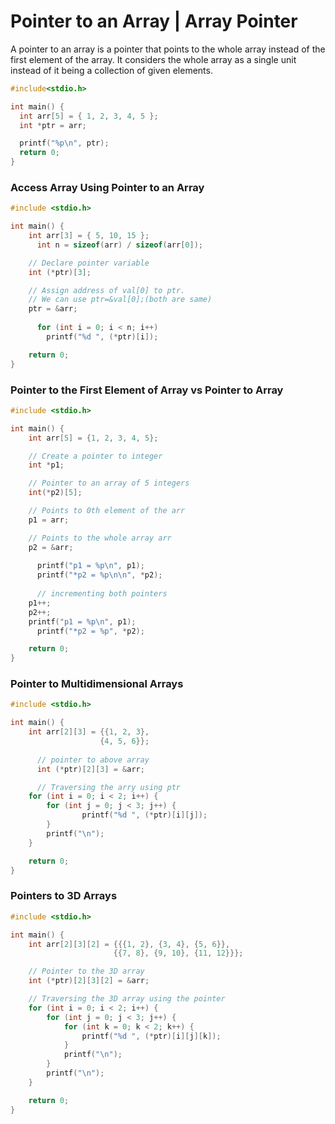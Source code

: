 # Pointer to an Array | Array Pointer

A pointer to an array is a pointer that points to the whole array instead of the first element of the array. It considers the whole array as a single unit instead of it being a collection of given elements.

```cpp
#include<stdio.h>

int main() {
  int arr[5] = { 1, 2, 3, 4, 5 };
  int *ptr = arr;

  printf("%p\n", ptr);
  return 0;
}
```

### Access Array Using Pointer to an Array

```cpp
#include <stdio.h>

int main() {
    int arr[3] = { 5, 10, 15 };    
      int n = sizeof(arr) / sizeof(arr[0]);

    // Declare pointer variable
    int (*ptr)[3];

    // Assign address of val[0] to ptr.
    // We can use ptr=&val[0];(both are same)
    ptr = &arr;
    
      for (int i = 0; i < n; i++)
        printf("%d ", (*ptr)[i]);

    return 0;
}
```


### Pointer to the First Element of Array vs Pointer to Array
```cpp
#include <stdio.h>

int main() {
    int arr[5] = {1, 2, 3, 4, 5};

    // Create a pointer to integer
    int *p1;

    // Pointer to an array of 5 integers
    int(*p2)[5];

    // Points to 0th element of the arr
    p1 = arr;

    // Points to the whole array arr
    p2 = &arr;
  
      printf("p1 = %p\n", p1);
      printf("*p2 = %p\n\n", *p2);
  
      // incrementing both pointers
    p1++;
    p2++;
    printf("p1 = %p\n", p1);
      printf("*p2 = %p", *p2);

    return 0;
}
```


### Pointer to Multidimensional Arrays

```cpp
#include <stdio.h>

int main() {
    int arr[2][3] = {{1, 2, 3},
                    {4, 5, 6}};
  
      // pointer to above array
      int (*ptr)[2][3] = &arr;

      // Traversing the arry using ptr
    for (int i = 0; i < 2; i++) {
        for (int j = 0; j < 3; j++) {
                printf("%d ", (*ptr)[i][j]);
        }
        printf("\n");
    }

    return 0;
}
```


### Pointers to 3D Arrays

```cpp
#include <stdio.h>

int main() {
    int arr[2][3][2] = {{{1, 2}, {3, 4}, {5, 6}},
                       {{7, 8}, {9, 10}, {11, 12}}};

    // Pointer to the 3D array
    int (*ptr)[2][3][2] = &arr;

    // Traversing the 3D array using the pointer
    for (int i = 0; i < 2; i++) {
        for (int j = 0; j < 3; j++) {
            for (int k = 0; k < 2; k++) {
                printf("%d ", (*ptr)[i][j][k]);
            }
            printf("\n");
        }
        printf("\n");
    }

    return 0;
}
```